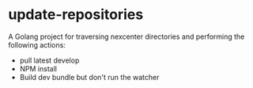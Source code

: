 # update-repositories

A Golang project for traversing nexcenter directories and performing the following actions:
* pull latest develop
* NPM install
* Build dev bundle but don't run the watcher